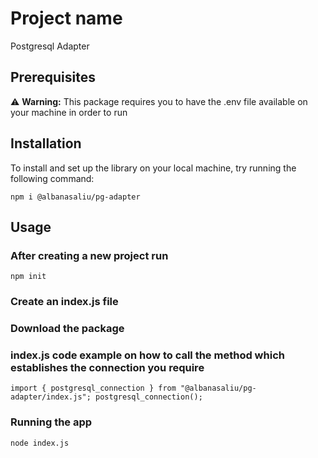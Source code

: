 # Project name
Postgresql Adapter

## Prerequisites

:warning: **Warning:** This package requires you to have the .env file available on your machine in order to run

## Installation

To install and set up the library on your local machine, try running the following command:

`npm i @albanasaliu/pg-adapter`

## Usage

### After creating a new project run

`npm init`

### Create an index.js file

### Download the package

### index.js code example on how to call the method which establishes the connection you require

`import { postgresql_connection } from "@albanasaliu/pg-adapter/index.js";
postgresql_connection();`

### Running the app

`node index.js`
